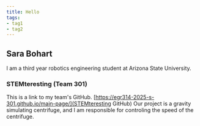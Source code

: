 ```yaml
---
title: Hello
tags:
- tag1
- tag2
---
```


## Sara Bohart
I am a third year robotics engineering student at Arizona State University.

### STEMteresting (Team 301)
This is a link to my team's GitHub. 
[https://egr314-2025-s-301.github.io/main-page/](STEMteresting GitHub)
Our project is a gravity simulating centrifuge, and I am responsible for controling the speed of the centrifuge.
